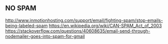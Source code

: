 NO SPAM
-------
http://www.inmotionhosting.com/support/email/fighting-spam/stop-emails-being-labeled-spam
https://en.wikipedia.org/wiki/CAN-SPAM_Act_of_2003
https://stackoverflow.com/questions/40608635/email-send-through-nodemailer-goes-into-spam-for-gmail